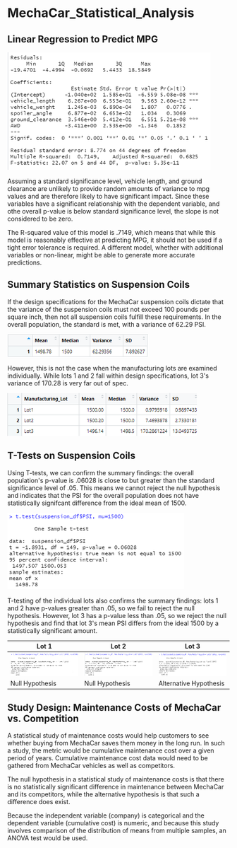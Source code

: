 # MechaCar_Statistical_Analysis

## Linear Regression to Predict MPG
![Linear Regression Output](mpg_linear_regression_output.png)

Assuming a standard significance level, vehicle length, and ground clearance are unlikely to provide random amounts of variance to mpg values and are therefore likely to have significant impact. Since these variables have a significant relationship with the dependent variable, and othe overall p-value is below standard significance level, the slope is not considered to be zero.

The R-squared value of this model is .7149, which means that while this model is reasonably effective at predicting MPG, it should not be used if a tight error tolerance is required. A different model, whether with additional variables or non-linear, might be able to generate more accurate predictions.

## Summary Statistics on Suspension Coils

If the design specifications for the MechaCar suspension coils dictate that the variance of the suspension coils must not exceed 100 pounds per square inch, then not all suspension coils fulfill these requirements. In the overall population, the standard is met, with a variance of 62.29 PSI.

![Total summary](total_summary.png)

However, this is not the case when the manufacturing lots are examined individually. While lots 1 and 2 fall within design specifications, lot 3's variance of 170.28 is very far out of spec.

![Lot summary](lot_summary.png)

## T-Tests on Suspension Coils

Using T-tests, we can confirm the summary findings: the overall population's p-value is .06028 is close to but greater than the standard significance level of .05. This means we cannot reject the null hypothesis and indicates that the PSI for the overall population does not have statistically signifcant difference from the ideal mean of 1500.

![Overall population t-test](overall_t-test.png)

T-testing of the individual lots also confirms the summary findings: lots 1 and 2 have p-values greater than .05, so we fail to reject the null hypothesis. However, lot 3 has a p-value less than .05, so we reject the null hypothesis and find that lot 3's mean PSI differs from the ideal 1500 by a statistically significant amount.

|Lot 1|Lot 2|Lot 3|
|---|---|---|
|![Lot 1 t-test](t-test1.png)|![Lot 2 t-test](t-test2.png)|![Lot 3 t-test](t-test3.png)|
|Null Hypothesis|Null Hypothesis|Alternative Hypothesis|

## Study Design: Maintenance Costs of MechaCar vs. Competition

A statistical study of maintenance costs would help customers to see whether buying from MechaCar saves them money in the long run. In such a study, the metric would be cumulative maintenance cost over a given period of years. Cumulative maintenance cost data would need to be gathered from MechaCar vehicles as well as competitors.

The null hypothesis in a statistical study of maintenance costs is that there is no statistically significant difference in maintenance between MechaCar and its competitors, while the alternative hypothesis is that such a difference does exist.

Because the independent variable (company) is categorical and the dependent variable (cumulative cost) is numeric, and because this study involves comparison of the distribution of means from multiple samples, an ANOVA test would be used. 
